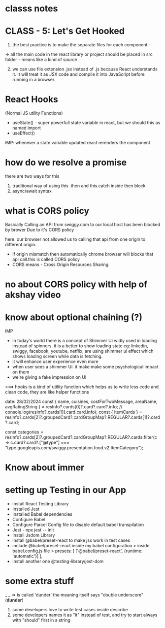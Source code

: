 # classs notes
# CLASS - 5: Let's Get Hooked

1) the best practice is to make the separate files for each component - 

=> all the main code in the react library or project should be placed in src folder - means like a kind of source

2) we can use file extension  .jsx instead of .js because React understands it. It will treat it as JSX code and compile it into JavaScript before running in a browser.

# React Hooks
(Normal JS utility Functions)
- useState() - super powerfull state variable in react, but we should this as named import
- useEffect()

IMP: whenever a state variable updated react rerenders the component


# how do we resolve a promise

there are two ways for this
1) traditional way of using this .then and this.catch inside then block
2) async/await syntax

# what is CORS policy 
Basically Calling an API from swiggy.com to our local host has been blocked by brower Due to it's CORS policy

here. our browser not allowed us to calling that api from one origin to different origin. 
- if origin mismatch then automatically chrome browser will blocks that api call.this is called CORS policy
- CORS means - Cross Origin Resources Sharing 


# no about CORS policy with help of akshay video
# know about optional chaining (?)

IMP
- in today's world there is a concept of Shimmer Ui widly used in loading instead of spinners. it is a better to show loading state 
eg: linkedin, swiggy, facebook, youtube, netflix, are using shimmer ui effect which shows loading screen while data is fetching.
- it will enhance user experience even more
- when user sees a shimmer Ui. it make make some psychological impact on them
- we're giving a fake impression on UI

===> hooks is a kind of utility function  which helps us to write less code and clean code, they are like helper functions


date: 28/02/2024
const { name, cuisines, costForTwoMessage, areaName, avgRatingString } = resInfo?.cards[0]?.card?.card?.info;
  // console.log(resInfo?.cards[0].card.card.info);
  const { itemCards } = resInfo?.cards[2]?.groupedCard?.cardGroupMap?.REGULAR?.cards[1]?.card?.card;
  
  const categories = resInfo?.cards[2]?.groupedCard?.cardGroupMap?.REGULAR?.cards.filter(c => c.card?.card?.["@type"] === "type.googleapis.com/swiggy.presentation.food.v2.ItemCategory");

# Know about immer

# setting up Testing in our App
 - install React Testing Library
 - Installed Jest
 - Installed Babel dependencies
 - Configure Babel
 - Configure Parcel Config file to disable default babel transpilation
 - Jest - npx jest -- init
 - Install Jsdom Library
 - install @babel/preset-react to make jsx work in test cases
 - include @babel/preset-react inside my babel configuration > inside babel.config.js file > presets: [
      ['@babel/preset-react', {runtime: 'automatic'}]
    ],
  - install another one @testing-library/jest-dom


# some extra stuff

_ _ => is called 'dunder' the meaning itself says "double underscore" (__dunder__)

1) some developers love to write test cases inside describe
2) some developers names it as "it" instead of test, and try to start always with "should" first in a string

